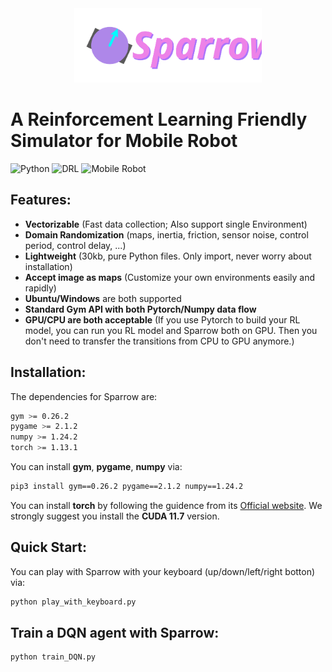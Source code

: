 <div align="center">
  <a ><img width="300px" height="auto" src="https://github.com/XinJingHao/Sparrow-V0/blob/main/Imgs/LOGO%20sparrow.svg"></a>
</div>

# A Reinforcement Learning Friendly Simulator for Mobile Robot


![Python](https://img.shields.io/badge/Python-blue)
![DRL](https://img.shields.io/badge/DRL-blueviolet)
![Mobile Robot](https://img.shields.io/badge/MobileRobot-ff69b4)



## Features:

- **Vectorizable** (Fast data collection; Also support single Environment)
- **Domain Randomization** (maps, inertia, friction, sensor noise, control period, control delay, ...)
- **Lightweight** (30kb, pure Python files. Only import, never worry about installation)
- **Accept image as maps** (Customize your own environments easily and rapidly)
- **Ubuntu/Windows** are both supported
- **Standard Gym API with both Pytorch/Numpy data flow**
- **GPU/CPU are both acceptable** (If you use Pytorch to build your RL model, you can run you RL model and Sparrow both on GPU. Then you don't need to transfer the transitions from CPU to GPU anymore.)

## Installation:

The dependencies for Sparrow are:

```bash
gym >= 0.26.2
pygame >= 2.1.2
numpy >= 1.24.2
torch >= 1.13.1
```

You can install **gym**, **pygame**, **numpy** via:

```bash
pip3 install gym==0.26.2 pygame==2.1.2 numpy==1.24.2
```

You can install **torch** by following the guidence from its [Official website](https://pytorch.org/get-started/locally/). We strongly suggest you install the **CUDA 11.7** version.

## Quick Start:

You can play with Sparrow with your keyboard (up/down/left/right botton) via:

```bash
python play_with_keyboard.py
```

## Train a DQN agent with Sparrow:

```bash
python train_DQN.py
```
